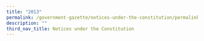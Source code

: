 ```yaml
---
title: "2013"
permalink: /government-gazette/notices-under-the-constitution/permalink/
description: ""
third_nav_title: Notices under the Constitution
---
```

